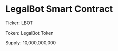 # LegalBot Smart Contract
  
  
  Ticker: LBOT
  
  Token: LegalBot Token
  
  Supply: 10,000,000,000
  
  
